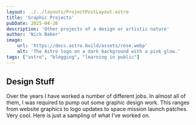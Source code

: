 ```yaml
---
layout: ../../layouts/ProjectPostLayout.astro
title: 'Graphic Projects'
pubDate: 2025-04-26
description: 'Other projects of a design or artistic nature'
author: 'Nick Baker'
image:
    url: 'https://docs.astro.build/assets/rose.webp'
    alt: 'The Astro logo on a dark background with a pink glow.'
tags: ["astro", "blogging", "learning in public"]
---
```

## Design Stuff

Over the years I have worked a number of different jobs. In almost all of them, I was required to pump out some graphic design work. This ranges from website graphics to logo updates to space mission launch patches. Very cool. Here is just a sampling of what I’ve worked on.